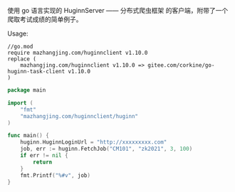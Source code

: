 使用 go 语言实现的 HuginnServer —— 分布式爬虫框架 的客户端，附带了一个爬取考试成绩的简单例子。

Usage:
```
//go.mod
require mazhangjing.com/huginnclient v1.10.0
replace (
	mazhangjing.com/huginnclient v1.10.0 => gitee.com/corkine/go-huginn-task-client v1.10.0
)
```
```go
package main

import (
	"fmt"
	"mazhangjing.com/huginnclient/huginn"
)

func main() {
	huginn.HuginnLoginUrl = "http://xxxxxxxxx.com"
	job, err := huginn.FetchJob("CM101", "zk2021", 3, 100)
	if err != nil {
		return
	}
	fmt.Printf("%#v", job)
}
```